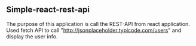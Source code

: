 ## Simple-react-rest-api

The purpose of this application is call the REST-API from react application.
Used fetch API to call "http://jsonplaceholder.typicode.com/users" and display the user info.


